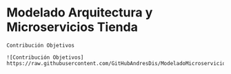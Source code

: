 # Modelado Arquitectura y Microservicios Tienda

    Contribución Objetivos

    ![Contribución Objetivos]
    https://raw.githubusercontent.com/GitHubAndresDis/ModeladoMicroserviciosTienda/main/Modelo%20Arquitectonico/1.%20Contribucion%20Objetivos.PNG

